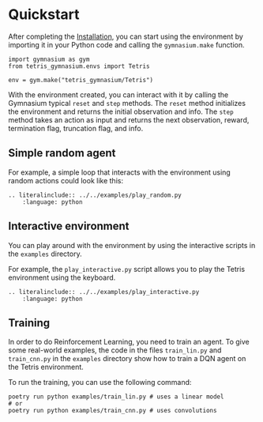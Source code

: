 # Quickstart

After completing the [Installation](installation.md), you can start using the environment by importing it in your Python code and calling the `gymnasium.make` function.

```{code-block} python
import gymnasium as gym
from tetris_gymnasium.envs import Tetris

env = gym.make("tetris_gymnasium/Tetris")
```

With the environment created, you can interact with it by calling the Gymnasium typical `reset` and `step` methods. The `reset` method initializes the environment and returns the initial observation and info. The `step` method takes an action as input and returns the next observation, reward, termination flag, truncation flag, and info.

## Simple random agent

For example, a simple loop that interacts with the environment using random actions could look like this:

```{eval-rst}
.. literalinclude:: ../../examples/play_random.py
    :language: python
```

## Interactive environment

You can play around with the environment by using the interactive scripts in the `examples` directory.

For example, the `play_interactive.py` script allows you to play the Tetris environment using the keyboard.

```{eval-rst}
.. literalinclude:: ../../examples/play_interactive.py
    :language: python
```


## Training

In order to do Reinforcement Learning, you need to train an agent. To give some real-world examples, the code in the files `train_lin.py` and `train_cnn.py` in the `examples` directory show how to train a DQN agent on the Tetris environment.

To run the training, you can use the following command:

```{code-block} bash
poetry run python examples/train_lin.py # uses a linear model
# or
poetry run python examples/train_cnn.py # uses convolutions
```
